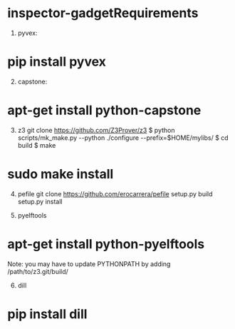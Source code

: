 # inspector-gadgetRequirements

1) pyvex: 
# pip install pyvex

2) capstone: 
# apt-get install python-capstone

3) z3
git clone https://github.com/Z3Prover/z3
$ python scripts/mk_make.py --python
./configure --prefix=$HOME/mylibs/
$ cd build
$ make
# sudo make install

4) pefile
git clone https://github.com/erocarrera/pefile
setup.py build
setup.py install

5) pyelftools
# apt-get install python-pyelftools

Note: you may have to update PYTHONPATH by adding /path/to/z3.git/build/

6) dill
# pip install dill
